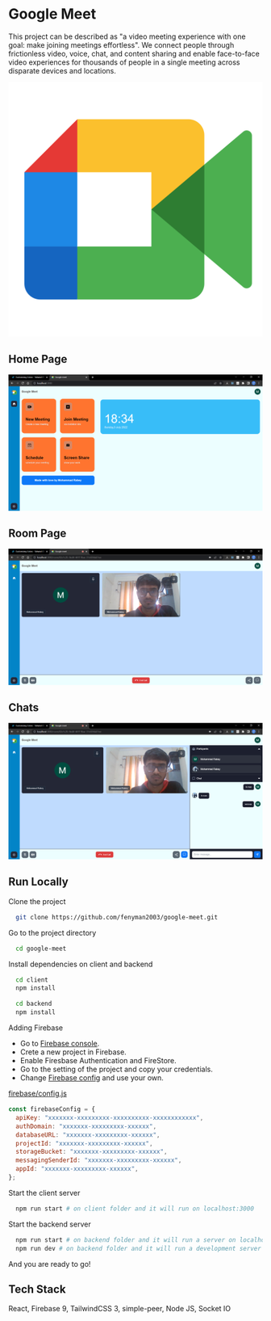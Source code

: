 # Google Meet

This project can be described as "a video meeting experience with one goal: make joining meetings effortless". We connect people through frictionless video, voice, chat, and content sharing and enable face-to-face video experiences for thousands of people in a single meeting across disparate devices and locations.

![Google Meet](/screenshots/logo.png)

## Home Page

![Home Page](/screenshots/home.png)

## Room Page

![Explore](/screenshots/meeting.png)
## Chats
![Explore2](/screenshots/chat.png)

## Run Locally

Clone the project

```bash
  git clone https://github.com/fenyman2003/google-meet.git
```

Go to the project directory

```bash
  cd google-meet
```

Install dependencies on client and backend

```bash
  cd client
  npm install
```

```bash
  cd backend
  npm install
```

Adding Firebase

- Go to [Firebase console](https://console.firebase.google.com/).
- Crete a new project in Firebase.
- Enable Firesbase Authentication and FireStore.
- Go to the setting of the project and copy your credentials.
- Change [Firebase config](/client/src/firebase/config.js) and use your own.

[firebase/config.js](/client/src/firebase/config.js)

```js
const firebaseConfig = {
  apiKey: "xxxxxxx-xxxxxxxxx-xxxxxxxxxx-xxxxxxxxxxxx",
  authDomain: "xxxxxxx-xxxxxxxxx-xxxxxx",
  databaseURL: "xxxxxxx-xxxxxxxxx-xxxxxx",
  projectId: "xxxxxxx-xxxxxxxxx-xxxxxx",
  storageBucket: "xxxxxxx-xxxxxxxxx-xxxxxx",
  messagingSenderId: "xxxxxxx-xxxxxxxxx-xxxxxx",
  appId: "xxxxxxx-xxxxxxxxx-xxxxxx",
};
```

Start the client server

```bash
  npm run start # on client folder and it will run on localhost:3000
```

Start the backend server

```bash
  npm run start # on backend folder and it will run a server on localhost:5000
  npm run dev # on backend folder and it will run a development server on localhost:5000
```

And you are ready to go!

## Tech Stack

React, Firebase 9, TailwindCSS 3, simple-peer, Node JS, Socket IO


